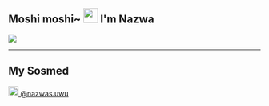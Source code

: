 ## Moshi moshi~ <img src="https://github.com/TheDudeThatCode/TheDudeThatCode/blob/master/Assets/Hi.gif" width="29px"> I'm Nazwa
<img align="center" height="auto" src="https://github.com/NazwaS/NazwaS/blob/main/img/Nazwa.jpg"/>

___

## My Sosmed
<a href="https://instagram.com/nazwas.uwu"><img src="https://github.com/TheDudeThatCode/TheDudeThatCode/blob/master/Assets/Instagram.svg" width="20px"> @nazwas.uwu
</p><br/>
